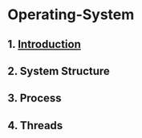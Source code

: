 Operating-System
========================

## 1. [Introduction](https://github.com/chyusa1223/Operating-System/blob/master/Chapter_1.md)
## 2. System Structure
## 3. Process
## 4. Threads
